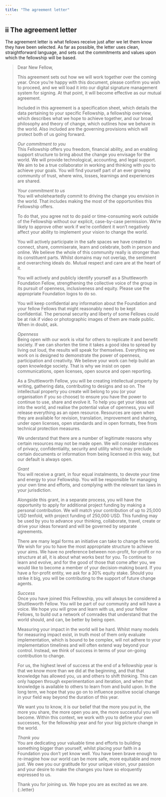 ```yaml
---
title: "The agreement letter"
---
```


## **ii** The agreement letter

The agreement letter is what fellows receive just after we let them know they have been selected. As far as possible, the letter uses clean, straightforward language, and sets out the commitments and values upon which the fellowship will be based.

> Dear New Fellow,
>
> This agreement sets out how we will work together over the coming year. Once you’re happy with this document, please confirm you wish to proceed, and we will load it into our digital signature management system for signing. At that point, it will become effective as our mutual agreement.
>
> Included in this agreement is a specification sheet, which details the data pertaining to your specific Fellowship, a fellowship overview, which describes what we hope to achieve together, and our broad philosophy and theory of change, which outlines how we behave in the world. Also included are the governing provisions which will protect both of us going forward.
>
> *Our commitment to you*    
> This Fellowship offers you freedom, financial ability, and an enabling support structure to bring about the change you envisage for the world. We will provide technological, accounting, and legal support. We aim to be a true collaborator in working and thinking with you to achieve your goals. You will find yourself part of an ever growing community of trust, where wins, losses, learnings and experiences are shared.
>
> *Your commitment to us*    
> You will wholeheartedly commit to driving the change you envision in the world. That includes making the most of the opportunities this Fellowship offers.
>
> To do that, you agree not to do paid or time-consuming work outside of the Fellowship without our explicit, case-by-case permission. We’re likely to approve other work if we’re confident it won’t negatively affect your ability to implement your vision to change the world.
>
> You will actively participate in the safe spaces we have created to connect, share, commiserate, learn and celebrate, both in person and online. We believe the whole of this community really is stronger than its constituent parts. Whilst domains may not overlap, the sentiment and overarching ideals do. Mutual respect and care are at the heart of it.
>
> You will actively and publicly identify yourself as a Shuttleworth Foundation Fellow, strengthening the collective voice of the group in its pursuit of openness, inclusiveness and equity. Please use the appropriate Foundation logos to do so.
>
> You will keep confidential any information about the Foundation and your fellow Fellows that might reasonably need to be kept confidential. The personal security and liberty of some Fellows could be at risk if video or photographic images of them are made public. When in doubt, ask.
>
> *Openness*    
> Being open with our work is vital for others to replicate it and benefit society. If we can shorten the time it takes a good idea to spread by living out loud, the results will speak for themselves. Everything we work on is designed to demonstrate the power of openness, participation and creativity. We believe your work can help build an open knowledge society. That is why we insist on open communications, open licenses, open source and open reporting.
>
> As a Shuttleworth Fellow, you will be creating intellectual property by writing, gathering data, contributing to designs and so on. The intellectual property you create will belong to you (or your organisation if you so choose) to ensure you have the power to continue to use, share and evolve it. To help you get your ideas out into the world, and realise the potential value of openness, you will release everything as an open resource. Resources are open when they are available for revision, translation, improvement and sharing, under open licenses, open standards and in open formats, free from technical protection measures.
>
> We understand that there are a number of legitimate reasons why certain resources may not be made open. We will consider instances of privacy, confidentiality, security and utility which may preclude certain documents or information from being licensed in this way, but our default is always open.
>
> *Grant*    
> You will receive a grant, in four equal instalments, to devote your time and energy to your Fellowship. You will be responsible for managing your own time and efforts, and complying with the relevant tax laws in your jurisdiction.
>
> Alongside this grant, in a separate process, you will have the opportunity to apply for additional project funding by making a personal contribution. We will match your contribution of up to 25,000 USD tenfold, with project funding of 250,000 USD. This funding may be used by you to advance your thinking, collaborate, travel, create or drive your ideas forward and will be governed by separate agreements.
>
> There are many legal forms an initiative can take to change the world. We wish for you to have the most appropriate structure to achieve your aims. We have no preference between non-profit, for-profit or no structure at all, it is about what works best for you. To continue to learn and evolve, and for the good of those that come after you, we would like to become a member of your decision-making board. If you have a for-profit entity, we ask for a 30% equity stake. Should you strike it big, you will be contributing to the support of future change agents.
>
> *Success*    
> Once you have joined this Fellowship, you will always be considered a Shuttleworth Fellow. You will be part of our community and will have a voice. We hope you will grow and learn with us, and your fellow Fellows, to build out a network of comrades that understand that the world should, and can, be better by being open.
>
> Measuring your impact in the world will be hard. Whilst many models for measuring impact exist, in truth most of them only evaluate implementation, which is bound to be complex, will not adhere to your implementation timelines and will often extend way beyond your control. Instead, we think of success in terms of your on-going contribution to change.
>
> For us, the highest level of success at the end of a fellowship year is that we know more than we did at the beginning, and that that knowledge has allowed you, us and others to shift thinking. This can only happen through experimentation and iteration, and when that knowledge is available to others to learn from and build upon. In the long term, we hope that you go on to influence positive social change in your field way beyond the duration of this year.
>
> We want you to know, it is our belief that the more you put in, the more you share, the more open you are, the more successful you will become. Within this context, we work with you to define your own successes, for the fellowship year and for your big picture change in the world.
>
> *Thank you*    
> You are dedicating your valuable time and efforts to building something bigger than yourself, whilst placing your faith in a Foundation you don’t yet know well. You have been brave enough to re-imagine how our world can be more safe, more equitable and more just. We owe you our gratitude for your unique vision, your passion and your desire to make the changes you have so eloquently expressed to us.
>
> Thank you for joining us. We hope you are as excited as we are.
{:.letter}
